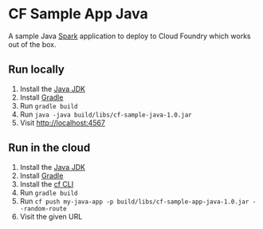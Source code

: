# CF Sample App Java

A sample Java [Spark](http://sparkjava.com) application to deploy to Cloud Foundry which works out of the box.

## Run locally

1. Install the [Java JDK](http://www.oracle.com/technetwork/java/javase/downloads/index.html)
1. Install [Gradle](https://gradle.org/gradle-download/)
1. Run `gradle build`
1. Run `java -java build/libs/cf-sample-java-1.0.jar`
1. Visit [http://localhost:4567](http://localhost:4567)

## Run in the cloud

1. Install the [Java JDK](http://www.oracle.com/technetwork/java/javase/downloads/index.html)
1. Install [Gradle](https://gradle.org/gradle-download/)
1. Install the [cf CLI](https://github.com/cloudfoundry/cli#downloads)
1. Run `gradle build`
1. Run `cf push my-java-app -p build/libs/cf-sample-app-java-1.0.jar --random-route`
1. Visit the given URL
